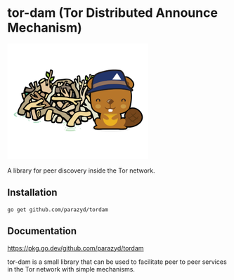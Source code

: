 tor-dam (Tor Distributed Announce Mechanism)
============================================

![tordam](contrib/tordam.png)

A library for peer discovery inside the Tor network.


Installation
------------

```
go get github.com/parazyd/tordam
```

Documentation
-------------

https://pkg.go.dev/github.com/parazyd/tordam

tor-dam is a small library that can be used to facilitate peer to peer
services in the Tor network with simple mechanisms.
